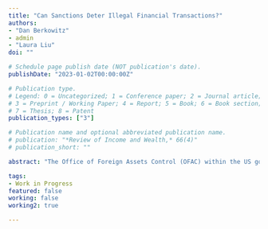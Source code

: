 ```yaml
---
title: "Can Sanctions Deter Illegal Financial Transactions?"
authors:
- "Dan Berkowitz"
- admin
- "Laura Liu"
doi: ""

# Schedule page publish date (NOT publication's date).
publishDate: "2023-01-02T00:00:00Z"

# Publication type.
# Legend: 0 = Uncategorized; 1 = Conference paper; 2 = Journal article;
# 3 = Preprint / Working Paper; 4 = Report; 5 = Book; 6 = Book section;
# 7 = Thesis; 8 = Patent
publication_types: ["3"]

# Publication name and optional abbreviated publication name.
# publication: "*Review of Income and Wealth,* 66(4)"
# publication_short: ""

abstract: "The Office of Foreign Assets Control (OFAC) within the US government has the authority to issue civil penalties to companies for engaging in business transactions with foreign countries sanctioned by the US government. Announcements of OFAC civil penalties are generally unanticipated because they are made only after OFAC had completed its investigation. Using data for listed financial companies, we find that there were no announcement effects for firms that engaged with “bad” countries such as Russia and Iran. However, consistent with the prediction that large penalties can deter illegal activity (Gary Becker, 1968), we find that the upper quartiles of penalties had reputation costs where the loss in market value exceeded legal costs. Additional predictors of reputation costs include penalties jointly enforced by OFAC and the Department of Justice and activities that are considered “egregious.”"

tags:
- Work in Progress
featured: false
working: false
working2: true

---
```

